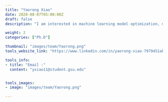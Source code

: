 ```yaml
---
title: "Yaorong Xiao"
date: 2020-08-07T05:00:00Z
draft: false
description: "I am interested in machine learning model optimization, multimodal data analysis, imaging inpainting, and many other machine learning algorithms. I am currently working on ICA, applying entropy maximization as the objective of the training process. I am very happy to join any machine learning related research."

weight: 2
categories: ["Ph.D"]

thumbnail: "images/team/Yaorong.png"
tools_website_link: "https://www.linkedin.com/in/yaorong-xiao-7979451ab/"

tools_info:
- title: "Email :"
  content: "yxiao11@student.gsu.edu"


tools_images:
- image: "images/team/Yaorong.png"

---
```

